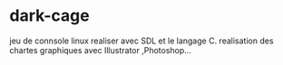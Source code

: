 # dark-cage
jeu de connsole linux realiser avec SDL et le langage C.
realisation des chartes graphiques avec Illustrator ,Photoshop...
